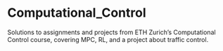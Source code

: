 # Computational_Control
Solutions to assignments and projects from ETH Zurich’s Computational Control course, covering MPC, RL, and a project about traffic control. 
